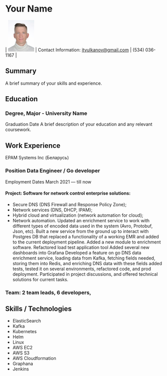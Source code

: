 # Your Name
| ![Your Name](new_latest.jpg) | Contact Information: ityulkanov@gmail.com | (534) 036-1167 |

## Summary
A brief summary of your skills and experience.

## Education
### Degree, Major - University Name
Graduation Date
A brief description of your education and any relevant coursework.

## Work Experience
EPAM Systems Inc (Беларусь)
### Position Data Engineer / Go developer
Employment Dates March 2021 — till now
#### Project: Software for network control enterprise solutions:
- Secure DNS (DNS Firewall and Response Policy Zone);
- Network services (DNS, DHCP, IPAM);
- Hybrid cloud and virtualization (network automation for cloud);
- Network automation.
Updated an enrichment service to work with different types of encoded data used in the system
(Avro, Protobuf, Json, etc).
Built a new service from the ground up to interact with Postgres DB that replaced a functionality of a
working EMR and added to the current deployment pipeline.
Added a new module to enrichment software.
Refactored load test application tool
Added several new dashboards into Grafana
Developed a feature on go DNS data enrichment service, loading data from Kafka, fetching fields
needed, storing them into Redis, and enriching DNS data with these fields added tests, tested it on
several environments, refactored code, and prod deployment.
Participated in project discussions, and offered technical solutions for current tasks.
### Team: 2 team leads, 6 developers,

## Skills / Technologies
- ElasticSearch 
- Kafka
- Kubernetes
- Helm
- Linux
- AWS EC2
- AWS S3
- AWS Cloudformation
- Graphana
- Jenkins
